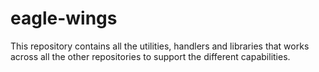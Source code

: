 # eagle-wings
This repository contains all the utilities, handlers and libraries that works across all the other repositories to support the different capabilities.
